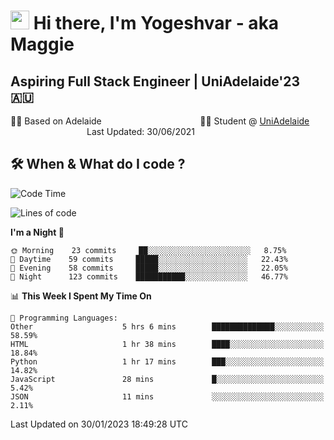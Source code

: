 <h1><img src="https://emojis.slackmojis.com/emojis/images/1531849430/4246/blob-sunglasses.gif?1531849430" width="30"/> Hi there, I'm Yogeshvar - aka Maggie</h1>

## Aspiring Full Stack Engineer | UniAdelaide'23 🇦🇺  
🏂🏻  Based on Adelaide &nbsp;&nbsp;&nbsp;&nbsp;&nbsp;&nbsp;&nbsp;&nbsp;&nbsp;&nbsp;&nbsp;&nbsp;&nbsp;&nbsp;&nbsp;&nbsp;&nbsp;&nbsp;&nbsp;&nbsp;&nbsp;&nbsp;&nbsp;&nbsp;&nbsp;&nbsp;&nbsp;&nbsp;&nbsp;&nbsp;&nbsp;&nbsp;&nbsp;&nbsp;&nbsp;&nbsp;&nbsp;&nbsp;&nbsp;👨‍💻 Student @ [UniAdelaide](https://www.adelaide.edu.au)   &nbsp;&nbsp;&nbsp;&nbsp;&nbsp;&nbsp;&nbsp;&nbsp;&nbsp;&nbsp;&nbsp;&nbsp;&nbsp;&nbsp;&nbsp;&nbsp;&nbsp;&nbsp;&nbsp;&nbsp;&nbsp;&nbsp;&nbsp;&nbsp;&nbsp;&nbsp;&nbsp;&nbsp;&nbsp;&nbsp;&nbsp;Last Updated: 30/06/2021

## 🛠 When & What do I code ?  

<!--START_SECTION:waka-->
![Code Time](http://img.shields.io/badge/Code%20Time-1%2C914%20hrs%2033%20mins-blue)

![Lines of code](https://img.shields.io/badge/From%20Hello%20World%20I%27ve%20Written-2%20Million%20lines%20of%20code-blue)

**I'm a Night 🦉** 

```text
🌞 Morning    23 commits     ██░░░░░░░░░░░░░░░░░░░░░░░   8.75% 
🌆 Daytime    59 commits     █████░░░░░░░░░░░░░░░░░░░░   22.43% 
🌃 Evening    58 commits     █████░░░░░░░░░░░░░░░░░░░░   22.05% 
🌙 Night      123 commits    ███████████░░░░░░░░░░░░░░   46.77%

```


📊 **This Week I Spent My Time On** 

```text
💬 Programming Languages: 
Other                    5 hrs 6 mins        ██████████████░░░░░░░░░░░   58.59% 
HTML                     1 hr 38 mins        ████░░░░░░░░░░░░░░░░░░░░░   18.84% 
Python                   1 hr 17 mins        ███░░░░░░░░░░░░░░░░░░░░░░   14.82% 
JavaScript               28 mins             █░░░░░░░░░░░░░░░░░░░░░░░░   5.42% 
JSON                     11 mins             ░░░░░░░░░░░░░░░░░░░░░░░░░   2.11%

```


 Last Updated on 30/01/2023 18:49:28 UTC
<!--END_SECTION:waka-->
